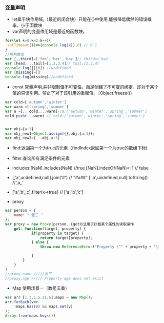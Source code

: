 ### 变量声明
* let属于块作用域,（最近的闭合块）只能在{}中使用,能够降低偶然的错误概率，小于函数块
* var声明的变量作用域是最近的函数块。
```js
for(let k=0;k<2;k++){
 setTimeout(()=>{console.log(k)},0) // 0 1 
}
//解构数组
var [,,third]=['foo','bar','baz']// third=>'baz'
var [head,...tail]=[1,2,3,4]// tail:[2,3,4]
console.log([][0]) //undefined
var [missing]=[]
console.log(missing)//undefined

```
* const 常量声明,并非限制值不可变性，而是创建了不可变的绑定，即对于某个值的只读引用。禁止了对于该引用的重赋值。（Object.freeze())
```js
var cold=['autumn','winter']
var warm =['spring','summer']
var a =[...cold,...warm]//a:['autumn','winter','spring','summer']
cold.push(...warm) // cold:['autumn','winter','spring','summer']


var obj={a:1}
var obj_new1=Object.assign({},obj,{a:3});
var obj_new2={...obj,a:3}
```

* find:返回第一个为true的元素（findIndex返回第一个为true的数组下标)
* filter:查询所有满足条件的元素
* includes:[NaN].includes(NaN) //true [NaN].indexOf(NaN)>-1 // false
* [,'a',undefined,null].join('#') // "#a##"   [,'a',undefined,null].toString() //',a,,'
* ['a','b',,c].filter(x=>true} // ['a','b','c']

* proxy
```js
var person = {
	name: " 张三 "
};
var proxy = new Proxy(person, {get方法用于拦截某个属性的读取操作
	get: function(target, property) {
            if(property in target) {
                return target[property];
            } else {
                throw new ReferenceError("Property \"" + property + "\" does not exist.");

            }
        }
	}
)
//proxy.name /////张三
//proxy.age ///// Property age does not exist

```
* Map  使用场景一（数组去重）

```js 
var arr [1,3,1,5,11,6],maps = new Map();
arr.forEach(v=>
	!maps.has(v) && maps.set(v)
);
Array.from(maps.keys())

```
